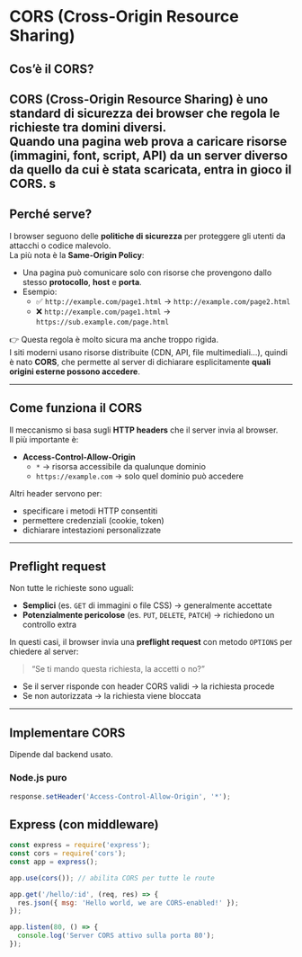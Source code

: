 # CORS (Cross-Origin Resource Sharing)

## Cos’è il CORS?
**CORS** (Cross-Origin Resource Sharing) è uno standard di sicurezza dei browser che regola le richieste tra domini diversi.  
Quando una pagina web prova a caricare risorse (immagini, font, script, API) da un server diverso da quello da cui è stata scaricata, entra in gioco il CORS.
s
---

## Perché serve?
I browser seguono delle **politiche di sicurezza** per proteggere gli utenti da attacchi o codice malevolo.  
La più nota è la **Same-Origin Policy**:

- Una pagina può comunicare solo con risorse che provengono dallo stesso **protocollo**, **host** e **porta**.  
- Esempio:  
  - ✅ `http://example.com/page1.html` → `http://example.com/page2.html`  
  - ❌ `http://example.com/page1.html` → `https://sub.example.com/page.html`

👉 Questa regola è molto sicura ma anche troppo rigida.  
I siti moderni usano risorse distribuite (CDN, API, file multimediali…), quindi è nato **CORS**, che permette al server di dichiarare esplicitamente **quali origini esterne possono accedere**.

---

## Come funziona il CORS
Il meccanismo si basa sugli **HTTP headers** che il server invia al browser.  
Il più importante è:

- **Access-Control-Allow-Origin**  
  - `*` → risorsa accessibile da qualunque dominio  
  - `https://example.com` → solo quel dominio può accedere  

Altri header servono per:
- specificare i metodi HTTP consentiti  
- permettere credenziali (cookie, token)  
- dichiarare intestazioni personalizzate  

---

## Preflight request
Non tutte le richieste sono uguali:

- **Semplici** (es. `GET` di immagini o file CSS) → generalmente accettate  
- **Potenzialmente pericolose** (es. `PUT`, `DELETE`, `PATCH`) → richiedono un controllo extra  

In questi casi, il browser invia una **preflight request** con metodo `OPTIONS` per chiedere al server:

> “Se ti mando questa richiesta, la accetti o no?”

- Se il server risponde con header CORS validi → la richiesta procede  
- Se non autorizzata → la richiesta viene bloccata  

---

## Implementare CORS
Dipende dal backend usato.

### Node.js puro
```js
response.setHeader('Access-Control-Allow-Origin', '*');
```
## Express (con middleware)
```js
const express = require('express');
const cors = require('cors');
const app = express();

app.use(cors()); // abilita CORS per tutte le route

app.get('/hello/:id', (req, res) => {
  res.json({ msg: 'Hello world, we are CORS-enabled!' });
});

app.listen(80, () => {
  console.log('Server CORS attivo sulla porta 80');
});
```
